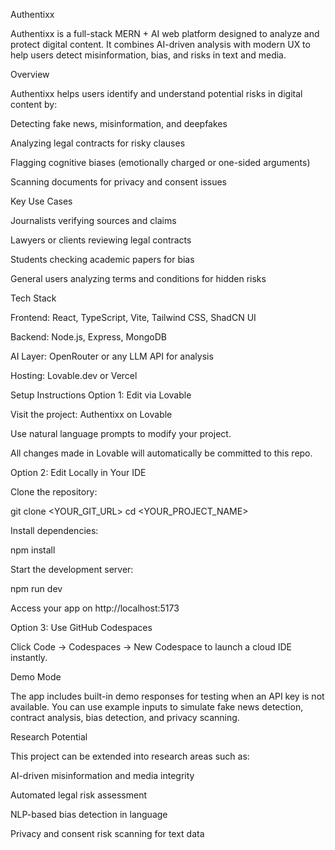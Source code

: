 Authentixx

Authentixx is a full-stack MERN + AI web platform designed to analyze and protect digital content.
It combines AI-driven analysis with modern UX to help users detect misinformation, bias, and risks in text and media.

Overview

Authentixx helps users identify and understand potential risks in digital content by:

Detecting fake news, misinformation, and deepfakes

Analyzing legal contracts for risky clauses

Flagging cognitive biases (emotionally charged or one-sided arguments)

Scanning documents for privacy and consent issues

Key Use Cases

Journalists verifying sources and claims

Lawyers or clients reviewing legal contracts

Students checking academic papers for bias

General users analyzing terms and conditions for hidden risks

Tech Stack

Frontend: React, TypeScript, Vite, Tailwind CSS, ShadCN UI

Backend: Node.js, Express, MongoDB

AI Layer: OpenRouter or any LLM API for analysis

Hosting: Lovable.dev or Vercel

Setup Instructions
Option 1: Edit via Lovable

Visit the project: Authentixx on Lovable

Use natural language prompts to modify your project.

All changes made in Lovable will automatically be committed to this repo.

Option 2: Edit Locally in Your IDE

Clone the repository:

git clone <YOUR_GIT_URL>
cd <YOUR_PROJECT_NAME>


Install dependencies:

npm install


Start the development server:

npm run dev


Access your app on http://localhost:5173

Option 3: Use GitHub Codespaces

Click Code → Codespaces → New Codespace to launch a cloud IDE instantly.

Demo Mode

The app includes built-in demo responses for testing when an API key is not available.
You can use example inputs to simulate fake news detection, contract analysis, bias detection, and privacy scanning.

Research Potential

This project can be extended into research areas such as:

AI-driven misinformation and media integrity

Automated legal risk assessment

NLP-based bias detection in language

Privacy and consent risk scanning for text data
